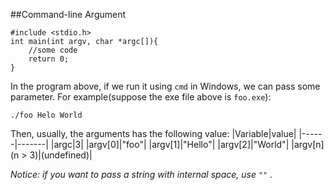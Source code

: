 ##Command-line Argument
```
#include <stdio.h>
int main(int argv, char *argc[]){
    //some code
    return 0;
}
```
In the program above, if we run it using `cmd` in Windows, we can pass some parameter.
For example(suppose the exe file above is `foo.exe`):
```
./foo Helo World
```
Then, usually, the arguments has the following value:
|Variable|value|
|------|-------|
|argc|3|
|argv[0]|"foo"|
|argv[1]|"Hello"|
|argv[2]|"World"|
|argv[n] (n > 3)|(undefined)|

*Notice: if you want to pass a string with internal space, use `""` .* 